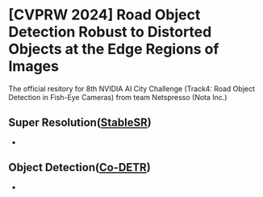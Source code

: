 # [CVPRW 2024] Road Object Detection Robust to Distorted Objects at the Edge Regions of Images

The official resitory for 8th NVIDIA AI City Challenge (Track4: Road Object Detection in Fish-Eye Cameras) from team Netspresso (Nota Inc.) 

## Super Resolution([StableSR](https://github.com/nota-github/AIC2024_Track4_Nota/tree/main/StableSR))
- 
## Object Detection([Co-DETR](https://github.com/nota-github/AIC2024_Track4_Nota/tree/main/Co-DETR))
- 

